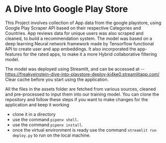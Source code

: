 # A Dive Into Google Play Store

This Project involves collection of App data from the google playstore, using Google Play Scraper API based on their respective Categories and Countries.
App reviews data for unique users was also scraped and cleaned, to build a recommendation system. The model was based on a deep learning Neural network framework made by Tensorflow functional API to create user and app embeddings. It also incorporated the app-features for the rated apps, to make it a more Hybrid collaborative filtering model.

The model was deployed using Streamlit, and can be accessed at -- https://freakyeinstein-dive-into-playstore-deploy-ki4ke0.streamlitapp.com/
Clear cache before you start using the application.

All the files in the assets folder are fetched from various sources, cleaned and pre-processed to input them into our training model.
You can clone the repository and follow these steps if you want to make changes for the application and keep it working 

- clone it in a directory
- use the command `pipenv shell`.
- use the command `pipenv install`.
- once the virtual environment is ready use the command `streamlit run deploy.py` to run on the local machine.
